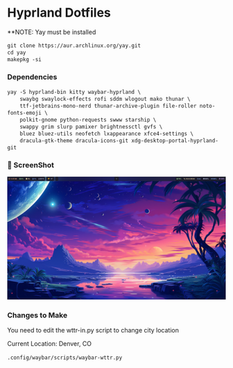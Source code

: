 # Hyprland Dotfiles

**NOTE: Yay must be installed 

```
git clone https://aur.archlinux.org/yay.git
cd yay
makepkg -si
```


### Dependencies 

```
yay -S hyprland-bin kitty waybar-hyprland \
    swaybg swaylock-effects rofi sddm wlogout mako thunar \
    ttf-jetbrains-mono-nerd thunar-archive-plugin file-roller noto-fonts-emoji \
    polkit-gnome python-requests swww starship \
    swappy grim slurp pamixer brightnessctl gvfs \
    bluez bluez-utils neofetch lxappearance xfce4-settings \
    dracula-gtk-theme dracula-icons-git xdg-desktop-portal-hyprland-git
```

### 🐜 ScreenShot

![](./assets/swappy-20231030_113753.png)


### Changes to Make

You need to edit the wttr-in.py script to change city location

Current Location: Denver, CO

`.config/waybar/scripts/waybar-wttr.py`
